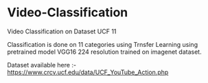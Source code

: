 # Video-Classification
Video Classification on Dataset UCF 11

Classification is done on 11 categories using Trnsfer Learning using pretrained model VGG16 224 resolution trained on imagenet dataset.

Dataset available here :- https://www.crcv.ucf.edu/data/UCF_YouTube_Action.php
